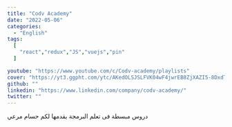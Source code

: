 ```yaml
---
title: "Codv Academy"
date: "2022-05-06"
categories:
  - "English"
tags:
  [
    "react","redux","JS","vuejs","pin"
  ]

youtube: "https://www.youtube.com/c/Codv-academy/playlists"
cover: "https://yt3.ggpht.com/ytc/AKedOLSJSLFVK04wF4jwrEB8ZjXAZI5-8DxdT2E6Xr9f=s88-c-k-c0x00ffffff-no-rj"
github: ""
linkedin: "https://www.linkedin.com/company/codv-academy/"
twitter: ""
---
```

دروس مبسطة فى تعلم البرمجة يقدمها لكم حسام مرعي

